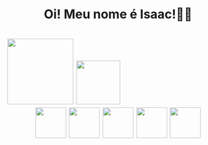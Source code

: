 <h1 align="center"> Oi! Meu nome é Isaac!👋👋 <h1>

<div>
  <img height="150cm" src="https://github-readme-stats.vercel.app/api?username=IsaacFaleirosQuevedo&show_icons=true&theme=radical">
  <img height="100cm" src="https://github-readme-stats.vercel.app/api/top-langs/?username=IsaacFaleirosQuevedo&layout=compact&theme=radical">
</div>
 
 <div align="center">
  <img hight="70" width="70" src="https://cdn.jsdelivr.net/gh/devicons/devicon/icons/css3/css3-original-wordmark.svg" />
  <img hight="70" width="70" src="https://cdn.jsdelivr.net/gh/devicons/devicon/icons/html5/html5-original-wordmark.svg" />
  <img hight="70" width="70" src="https://cdn.jsdelivr.net/gh/devicons/devicon/icons/python/python-original.svg" />
  <img hight="70" width="70" src="https://cdn.jsdelivr.net/gh/devicons/devicon/icons/visualstudio/visualstudio-plain.svg" />
  <img hight="70" width="70" src="https://cdn.jsdelivr.net/gh/devicons/devicon/icons/vscode/vscode-original.svg" />
 </div>
